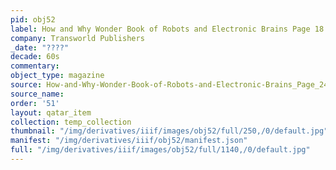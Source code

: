 ```yaml
---
pid: obj52
label: How and Why Wonder Book of Robots and Electronic Brains Page 18
company: Transworld Publishers
_date: "????"
decade: 60s
commentary:
object_type: magazine
source: How-and-Why-Wonder-Book-of-Robots-and-Electronic-Brains_Page_24
source_name:
order: '51'
layout: qatar_item
collection: temp_collection
thumbnail: "/img/derivatives/iiif/images/obj52/full/250,/0/default.jpg"
manifest: "/img/derivatives/iiif/obj52/manifest.json"
full: "/img/derivatives/iiif/images/obj52/full/1140,/0/default.jpg"
---
```

